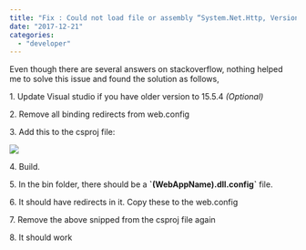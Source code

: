 ```yaml
---
title: "Fix : Could not load file or assembly “System.Net.Http, Version=4.0.0.0, Culture=neutral, PublicKeyToken=b03f5f7f11d50a3a”"
date: "2017-12-21"
categories: 
  - "developer"
---
```


Even though there are several answers on stackoverflow, nothing helped me to solve this issue and found the solution as follows,

1\. Update Visual studio if you have older version to 15.5.4 _(Optional)_

2\. Remove all binding redirects from web.config

3\. Add this to the csproj file:

[![](https://sajeetharan.wordpress.com/wp-content/uploads/2017/12/0fadc-capture.jpg?w=300)](https://sajeetharan.wordpress.com/wp-content/uploads/2017/12/0fadc-capture.jpg)

4\. Build.

5\. In the bin folder, there should be a **\`(WebAppName).dll.config\`** file.

6\. It should have redirects in it. Copy these to the web.config

7\. Remove the above snipped from the csproj file again

8\. It should work
